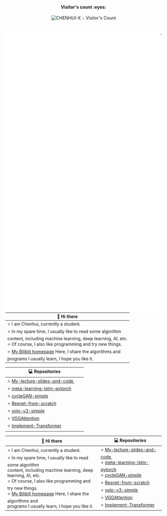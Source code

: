 
<h4 align="center">Visitor's count :eyes:</h4>

<p align="center"><img src="https://profile-counter.glitch.me/{CHENHUI-X}/count.svg" alt="CHENHUI-X :: Visitor's Count" /></p>  
<br>

<img align="left" src="/github-metrics.svg" alt="Metrics" width="500" >

---





|  👋 Hi there     |
|  --------------  | 
| ⭐️ I am Chenhui, currently a student.<br> ⭐ In my spare time, I  usually like to read some algorithm <br> content, including machine learning, deep learning, AI, etc. <br>⭐️ Of course, I also like programming and try new things. <br>⭐️ [My Bilibili homepage](https://space.bilibili.com/294132471) Here, I share the algorithms and <br>programs I usually learn, I hope you like it.  |

|                       💻 Repositories                   |
|                            ----                          |
|  ⭐️ [ My-lecture-slides-and-code ]( https://github.com/CHENHUI-X/My-lecture-slides-and-code )&nbsp;&nbsp;&nbsp;&nbsp; &nbsp;<br>⭐️ [meta-learning-lstm-pytorch]( https://github.com/CHENHUI-X/meta-learning-lstm-pytorch )&nbsp; &nbsp; &nbsp; &nbsp;<br>⭐️ [cycleGAN-simple]( https://github.com/CHENHUI-X/cycleGAN-simple )&nbsp;&nbsp; &nbsp; &nbsp;<br>⭐️ [Resnet-from-scratch]( https://github.com/CHENHUI-X/Resnet-from-scratch )&nbsp; &nbsp;&nbsp; &nbsp;<br>⭐️ [yolo-v3-simple]( https://github.com/CHENHUI-X/yolo-v3-simple)&nbsp; &nbsp; <br> ⭐️ [VGGAttention](https://github.com/CHENHUI-X/ImageClassification_with_VGGAttention)&nbsp; &nbsp;&nbsp; &nbsp;&nbsp; <br> ⭐️ [Implement-Transformer](https://github.com/CHENHUI-X/Implement_Transformer_Simple) |



|  👋 Hi there     |                       💻 Repositories                   |
|  --------------  |                            ----                          |
| ⭐️ I am Chenhui, currently a student.<br> ⭐ In my spare time, I  usually like to read some algorithm <br> content, including machine learning, deep learning, AI, etc. <br>⭐️ Of course, I also like programming and try new things. <br>⭐️ [My Bilibili homepage](https://space.bilibili.com/294132471) Here, I share the algorithms and <br>programs I usually learn, I hope you like it.  |  ⭐️ [ My-lecture-slides-and-code ]( https://github.com/CHENHUI-X/My-lecture-slides-and-code )&nbsp;&nbsp;&nbsp;&nbsp; &nbsp;<br>⭐️ [meta-learning-lstm-pytorch]( https://github.com/CHENHUI-X/meta-learning-lstm-pytorch )&nbsp; &nbsp; &nbsp; &nbsp;<br>⭐️ [cycleGAN-simple]( https://github.com/CHENHUI-X/cycleGAN-simple )&nbsp;&nbsp; &nbsp; &nbsp;<br>⭐️ [Resnet-from-scratch]( https://github.com/CHENHUI-X/Resnet-from-scratch )&nbsp; &nbsp;&nbsp; &nbsp;<br>⭐️ [yolo-v3-simple]( https://github.com/CHENHUI-X/yolo-v3-simple)&nbsp; &nbsp; <br> ⭐️ [VGGAttention](https://github.com/CHENHUI-X/ImageClassification_with_VGGAttention)&nbsp; &nbsp;&nbsp; &nbsp;&nbsp; <br> ⭐️ [Implement-Transformer](https://github.com/CHENHUI-X/Implement_Transformer_Simple) |
